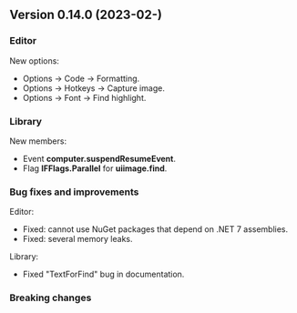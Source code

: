 ## Version 0.14.0 (2023-02-)

### Editor
New options:
- Options -> Code -> Formatting.
- Options -> Hotkeys -> Capture image.
- Options -> Font -> Find highlight.

### Library
New members:
- Event **computer.suspendResumeEvent**.
- Flag **IFFlags.Parallel** for **uiimage.find**.


### Bug fixes and improvements

Editor:
- Fixed: cannot use NuGet packages that depend on .NET 7 assemblies.
- Fixed: several memory leaks.

Library:
- Fixed "TextForFind" bug in documentation.


### Breaking changes
